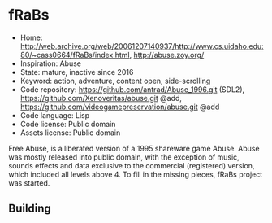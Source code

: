 # fRaBs

- Home: http://web.archive.org/web/20061207140937/http://www.cs.uidaho.edu:80/~cass0664/fRaBs/index.html, http://abuse.zoy.org/
- Inspiration: Abuse
- State: mature, inactive since 2016
- Keyword: action, adventure, content open, side-scrolling
- Code repository: https://github.com/antrad/Abuse_1996.git (SDL2), https://github.com/Xenoveritas/abuse.git @add, https://github.com/videogamepreservation/abuse.git @add
- Code language: Lisp
- Code license: Public domain
- Assets license: Public domain

Free Abuse, is a liberated version of a 1995 shareware game Abuse.
Abuse was mostly released into public domain, with the exception of music, sounds effects and data exclusive to the commercial (registered) version,
which included all levels above 4. To fill in the missing pieces, fRaBs project was started.

## Building

